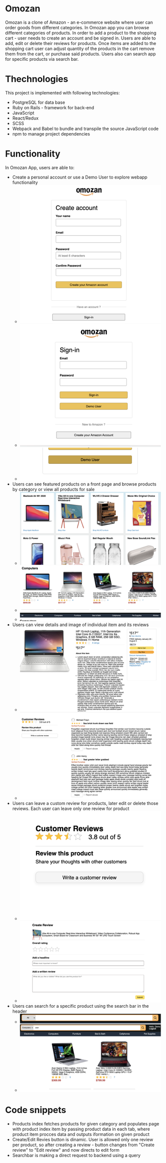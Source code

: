 # Omozan

  Omozan is a clone of Amazon - an e-commerce website where user can order goods from different categories. In Omozan app you can browse different categories of products. In order to add a product to the shopping cart - user needs to create an account and be signed in. Users are able to add, edit or delete their reviews for products. Once items are added to the shopping cart user can adjust quantity of the products in the cart remove them from the cart, or purchase said products. Users also can search app for specific products via search bar.
  
  
# Thechnologies

This project is implemented with following technologies:
* PostgreSQL for data base
* Ruby on Rails - framework for back-end
* JavaScript
* React/Redux
* SCSS
* Webpack and Babel to bundle and transpile the source JavaScript code
* npm to manage project dependencies

# Functionality
In Omozan App, users are able to:
* Create a personal account or use a Demo User to explore webapp functionality
  - ![signup](./app/assets/images/Readme/signup.png)
  - ![login](app/assets/images/Readme/login.png)
  - ![Demouser](app/assets/images/Readme/demo_user.png)
* Users can see featured products on a front page and browse products by category or view all products for sale
  - ![featured](./app/assets/images/Readme/featured_items.png)
  - ![category](./app/assets/images/Readme/category.png)
  - ![category_list](./app/assets/images/Readme/category_list.png)
* Users can view details and image of individual item and its reviews
  - ![details](./app/assets/images/Readme/details.png)
  - ![reviews](./app/assets/images/Readme/reviews.png)
* Users can leave a custom review for products, later edit or delete those reviews. Each user can leave only one review for product
  - ![create_review](./app/assets/images/Readme/create_review.png)
  - ![review_form](./app/assets/images/Readme/review_form.png)
* Users can search for a specific product using the search bar in the header
  - ![searchbar](./app/assets/images/Readme/searchbar.png)
  - ![search_result](./app/assets/images/Readme/search_result.png)

# Code snippets
* Products index fetches products for given category and populates page with product index item by passing product data in each tab, where product item procces data and outputs iformation on given product
* Create/Edit Revies button is dinamic. User is allowed only one review per product, so after creating a review - button changes from "Create review" to "Edit review" and now directs to edit form
* Searchbar is making a direct request to backend using a query 
